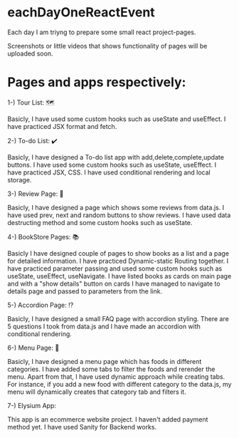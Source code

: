 # eachDayOneReactEvent
Each day I am triyng to prepare some small react project-pages.

Screenshots or little videos that shows functionality of pages will be uploaded soon.

# Pages and apps respectively:
1-) Tour List: :world_map:

Basicly, I have used some custom hooks such as useState and useEffect. I have practiced JSX format and fetch.

2-) To-do List: :heavy_check_mark:

Basicly, I have designed a To-do list app with add,delete,complete,update buttons. I have used some custom hooks such as useState, useEffect.
I have practiced JSX, CSS. I have used conditional rendering and local storage.

3-) Review Page: :memo:

Basicly, I have designed a page which shows some reviews from data.js. I have used prev, next and random buttons to show reviews. 
I have used data destructing method and some custom hooks such as useState.

4-) BookStore Pages: :books:

Basicly I have designed couple of pages to show books as a list and a page for detailed information. I have practiced Dynamic-static Routing together.
I have practiced parameter passing and used some custom hooks such as useState, useEffect, useNavigate. I have listed books as cards on main page
and with a "show details" button on cards I have managed to navigate to details page and passed to parameters from the link.

5-) Accordion Page: :interrobang:

Basicly, I have designed a small FAQ page with accordion styling. There are 5 questions I took from data.js and I have made an accordion with conditional rendering.

6-) Menu Page:	:pizza:

Basicly, I have designed a menu page which has foods in different categories. I have added some tabs to filter the foods and rerender the menu. Apart from that, I have used dynamic approach while creating tabs. For instance, if you add a new food with different category to the data.js, my menu will dynamically creates that category tab and filters it.

7-) Elysium App:

This app is an ecommerce website project. I haven't added payment method yet. I have used Sanity for Backend works.
